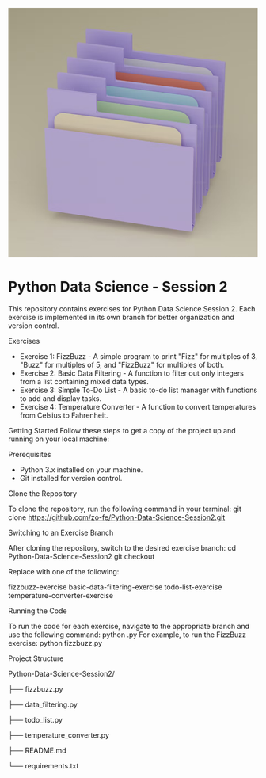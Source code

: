 ![Logo](images/logo.png)

# Python Data Science - Session 2

This repository contains exercises for Python Data Science Session 2. Each exercise is implemented in its own branch for better organization and version control.

Exercises
- Exercise 1: FizzBuzz - A simple program to print "Fizz" for multiples of 3, "Buzz" for multiples of 5, and "FizzBuzz" for multiples of both.
- Exercise 2: Basic Data Filtering - A function to filter out only integers from a list containing mixed data types.
- Exercise 3: Simple To-Do List - A basic to-do list manager with functions to add and display tasks.
- Exercise 4: Temperature Converter - A function to convert temperatures from Celsius to Fahrenheit.

Getting Started
Follow these steps to get a copy of the project up and running on your local machine:

Prerequisites
- Python 3.x installed on your machine.
- Git installed for version control.

Clone the Repository

To clone the repository, run the following command in your terminal:
git clone https://github.com/zo-fe/Python-Data-Science-Session2.git

Switching to an Exercise Branch

After cloning the repository, switch to the desired exercise branch:
cd Python-Data-Science-Session2
git checkout <branch-name>

Replace <branch-name> with one of the following:

fizzbuzz-exercise
basic-data-filtering-exercise
todo-list-exercise
temperature-converter-exercise

Running the Code

To run the code for each exercise, navigate to the appropriate branch and use the following command:
python <file-name>.py
For example, to run the FizzBuzz exercise:
python fizzbuzz.py

Project Structure

Python-Data-Science-Session2/

├── fizzbuzz.py

├── data_filtering.py

├── todo_list.py

├── temperature_converter.py

├── README.md

└── requirements.txt

